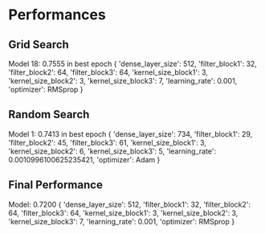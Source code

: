 # Performances

## Grid Search

Model 18: 0.7555 in best epoch
{
    'dense_layer_size': 512,
    'filter_block1': 32,
    'filter_block2': 64,
    'filter_block3': 64,
    'kernel_size_block1': 3,
    'kernel_size_block2': 3,
    'kernel_size_block3': 7,
    'learning_rate': 0.001,
    'optimizer': RMSprop
}

## Random Search

Model 1: 0.7413 in best epoch
{
    'dense_layer_size': 734,
    'filter_block1': 29,
    'filter_block2': 45,
    'filter_block3': 61,
    'kernel_size_block1': 3,
    'kernel_size_block2': 6,
    'kernel_size_block3': 5,
    'learning_rate': 0.0010996100625235421,
    'optimizer': Adam
}

## Final Performance

Model: 0.7200
{
    'dense_layer_size': 512,
    'filter_block1': 32,
    'filter_block2': 64,
    'filter_block3': 64,
    'kernel_size_block1': 3,
    'kernel_size_block2': 3,
    'kernel_size_block3': 7,
    'learning_rate': 0.001,
    'optimizer': RMSprop
}
